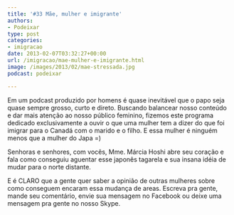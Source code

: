 ```yaml
---
title: '#33 Mãe, mulher e imigrante'
authors:
- Podeixar
type: post
categories:
- imigracao
date: 2013-02-07T03:32:27+00:00
url: /imigracao/mae-mulher-e-imigrante.html
image: /images/2013/02/mae-stressada.jpg
podcast: podeixar

---
```

Em um podcast produzido por homens é quase inevitável que o papo seja quase sempre grosso, curto e direto. Buscando balancear nosso conteúdo e dar mais atenção ao nosso público feminino, fizemos este programa dedicado exclusivamente a ouvir o que uma mulher tem a dizer do que foi imigrar para o Canadá com o marido e o filho. E essa mulher é ninguém menos que a mulher do Japa =)

Senhoras e senhores, com vocês, Mme. Márcia Hoshi abre seu coração e fala como conseguiu aguentar esse japonês tagarela e sua insana idéia de mudar para o norte distante.



E é CLARO que a gente quer saber a opinião de outras mulheres sobre como conseguem encaram essa mudança de areas. Escreva pra gente, mande seu comentário, envie sua mensagem no Facebook ou deixe uma mensagem pra gente no nosso Skype.